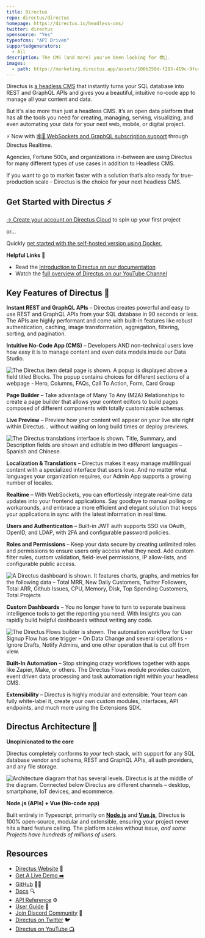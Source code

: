 ```yaml
---
title: Directus
repo: directus/directus
homepage: https://directus.io/headless-cms/
twitter: directus
opensource: "Yes"
typeofcms: "API Driven"
supportedgenerators:
  - All
description: The CMS (and more) you've been looking for 😎🐰.
images:
  - path: https://marketing.directus.app/assets/100b259d-f293-419c-9fc4-884a7a106254?key=page2x
---
```



Directus is [a headless CMS](http://directus.io/headless-cms) that instantly turns your SQL database into REST and GraphQL APIs and gives you a beautiful, intuitive no-code app to manage all your content and data.

But it's also more than just a headless CMS. It’s an open data platform that has all the tools you need for creating, managing, serving, visualizing, and even automating your data for your next web, mobile, or digital project.

⚡ Now with [🕸️🧦 WebSockets and GraphQL subscription support](https://youtu.be/SCjBCAsONig) through Directus Realtime.

Agencies, Fortune 500s, and organizations in-between are using Directus for many different types of use cases in addition to Headless CMS.

If you want to go to market faster with a solution that’s also ready for true-production scale - Directus is the choice for your next headless CMS.

## Get Started with Directus ⚡

[-> Create your account on Directus Cloud](https://directus.cloud/) to spin up your first project

or...

Quickly [get started with the self-hosted version using Docker.](https://docs.directus.io/self-hosted/quickstart.html)

**Helpful Links 🔗**

- Read the [Introduction to Directus on our documentation](https://docs.directus.io/getting-started/introduction.html)
- Watch the [full overview of Directus on our YouTube Channel](https://youtu.be/viURaw3oiBA)

## Key Features of Directus 🧰

**Instant REST and GraphQL APIs** – Directus creates powerful and easy to use REST and GraphQL APIs from your SQL database in 90 seconds or less. The APIs are highly performant and come with built-in features like robust authentication, caching, image transformation, aggregation, filtering, sorting, and pagination.

**Intuitive No-Code App (CMS)** – Developers AND non-technical users love how easy it is to manage content and even data models inside our Data Studio.

![The Directus item detail page is shown. A popup is displayed above a field titled Blocks. The popup contains choices for different sections of a webpage - Hero, Columns, FAQs, Call To Action, Form, Card Group](https://marketing.directus.app/assets/751d81ab-bd14-406c-bc3b-c98bce2a7de7?key=page2x)

**Page Builder** – Take advantage of Many To Any (M2A) Relationships to create a page builder that allows your content editors to build pages composed of different components with totally customizable schemas.

**Live Preview** – Preview how your content will appear on your live site right within Directus... without waiting on long build times or deploy previews.

![The Directus translations interface is shown. Title, Summary, and Description fields are shown and editable in two different languages – Spanish and Chinese.](https://marketing.directus.app/assets/b33402dc-cce2-4e03-b542-5fd7f9858871?key=page2x)

**Localization & Translations** – Directus makes it easy manage multilingual content with a specialized interface that users love. And no matter what languages your organization requires, our Admin App supports a growing number of locales.

**Realtime** – With WebSockets, you can effortlessly integrate real-time data updates into your frontend applications. Say goodbye to manual polling or workarounds, and embrace a more efficient and elegant solution that keeps your applications in sync with the latest information in real time.

**Users and Authentication** – Built-in JWT auth supports SSO via OAuth, OpenID, and LDAP, with 2FA and configurable password policies.

**Roles and Permissions** – Keep your data secure by creating unlimited roles and permissions to ensure users only access what they need. Add custom filter rules, custom validation, field-level permissions, IP allow-lists, and configurable public access.

![A Directus dashboard is shown. It features charts, graphs, and metrics for the following data – Total MRR, New Daily Customers, Twitter Followers, Total ARR, Github Issues, CPU, Memory, Disk, Top Spending Customers, Total Projects](https://marketing.directus.app/assets/a45ec81c-5f0f-4fe0-a9f4-745fb7da3349?key=page2x)

**Custom Dashboards** – You no longer have to turn to separate business intelligence tools to get the reporting you need. With Insights you can rapidly build helpful dashboards without writing any code.

![The Directus Flows builder is shown. The automation workflow for User Signup Flow has one trigger – On Data Change and several operations - Ignore Drafts, Notify Admins, and one other operation that is cut off from view.](https://marketing.directus.app/assets/6547164b-b3c3-4207-ab46-ce3506464296?key=page2x)

**Built-In Automation** – Stop stringing crazy workflows together with apps like Zapier, Make, or others. The Directus Flows module provides custom, event driven data processing and task automation right within your headless CMS.

**Extensibility** – Directus is highly modular and extensible. Your team can fully white-label it, create your own custom modules, interfaces, API endpoints, and much more using the Extensions SDK.

## Directus Architecture 🤖

**Unopinionated to the core**

Directus completely conforms to *your* tech stack, with support for any SQL database vendor and schema, REST and GraphQL APIs, all auth providers, and any file storage.

![Architecture diagram that has several levels. Directus is at the middle of the diagram. Connected below Directus are different channels – desktop, smartphone, IoT devices, and ecommerce.](https://marketing.directus.app/assets/c03311df-ed27-460d-8f16-2f49cd76f43a?key=page2x)

**Node.js (APIs) + Vue (No-code app)**

Built entirely in Typescript, primarily on **[Node.js](https://nodejs.dev/)** and **[Vue.js](https://vuejs.org/)**, Directus is 100% open-source, modular and extensible, ensuring your project never hits a hard feature ceiling. The platform scales without issue, *and some Projects have hundreds of millions of users.*

## Resources

- [Directus Website](https://directus.io/) 🔗
- [Get A Live Demo ➡️](https://directus.io/contact/)
- [GitHub](https://github.com/directus/directus) 🧑‍💻
- [Docs](https://docs.directus.io/) 🔍
- [API Reference](https://docs.directus.io/reference/introduction.html) ⚙️
- [User Guide](https://docs.directus.io/app/overview.html) 👤
- [Join Discord Community](https://directus.chat/) 🐰
- [Directus on Twitter](https://twitter.com/directus) 🐦
- [Directus on YouTube 📺](https://www.youtube.com/@DirectusVideos)
